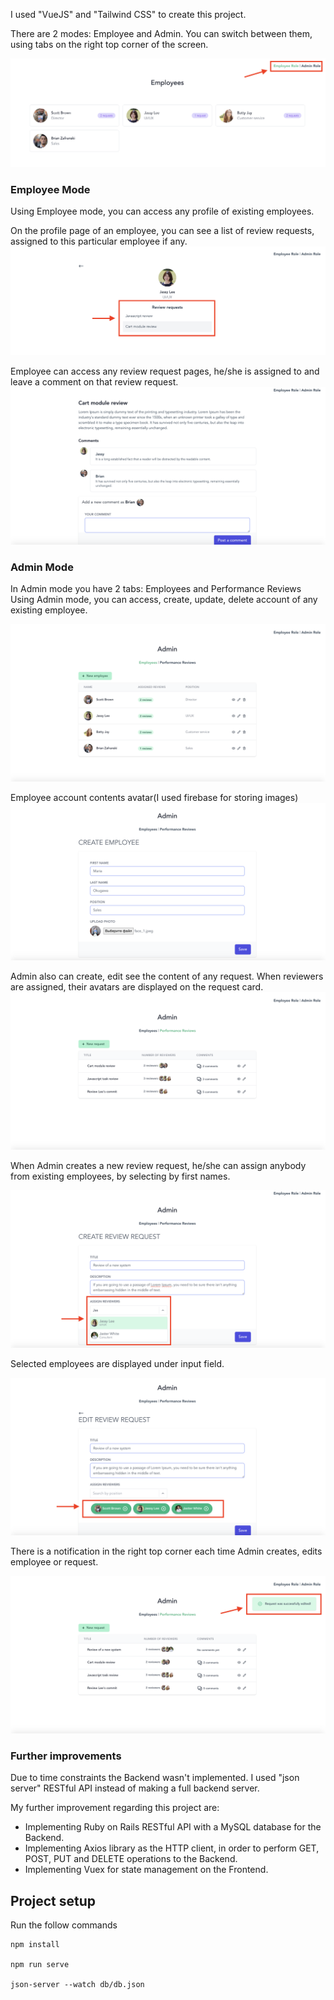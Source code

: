I used "VueJS" and "Tailwind CSS" to create this project.

There are 2 modes: Employee and Admin. You can switch between them, using tabs on the right top corner of the screen.

![Employee and Admin modes](src/assets/images/screen_1.png)

### Employee Mode

Using Employee mode, you can access any profile of existing employees.

On the profile page of an employee, you can see a list of review requests, assigned to this particular employee if any.
![list of review requests](src/assets/images/screen_2.png)

Employee can access any review request pages, he/she is assigned to and leave a comment on that review request.
![Comments on review request page](src/assets/images/screen_3.png)

### Admin Mode

In Admin mode you have 2 tabs: Employees and Performance Reviews
Using Admin mode, you can access, create, update, delete account of any existing employee.

![Employees list Admin view](src/assets/images/screen_4.png)

Employee account contents avatar(I used firebase for storing images)
![Employees Create page](src/assets/images/screen_9.png)

Admin also can create, edit see the content of any request. When reviewers are assigned, their avatars are displayed on the request card.
![Review request list Admin view](src/assets/images/screen_5.png)

When Admin creates a new review request, he/she can assign anybody from existing employees, by selecting by first names.

![Review create page](src/assets/images/screen_6.png)

Selected employees are displayed under input field.

![Review create selected employees](src/assets/images/screen_7.png)

There is a notification in the right top corner each time Admin creates, edits employee or request.

![Review create selected employees](src/assets/images/screen_8.png)

### Further improvements

Due to time constraints the Backend wasn't implemented. I used "json server" RESTful API instead of making a full backend server.

My further improvement regarding this project are:

- Implementing Ruby on Rails RESTful API with a MySQL database for the Backend.
- Implementing Axios library as the HTTP client, in order to perform GET, POST, PUT and DELETE operations to the Backend.
- Implementing Vuex for state management on the Frontend.

## Project setup

Run the follow commands

```
npm install

npm run serve

json-server --watch db/db.json
```
